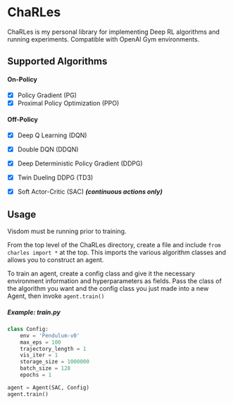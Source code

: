 # ChaRLes

ChaRLes is my personal library for implementing Deep RL algorithms and running experiments. Compatible with OpenAI Gym environments.

## Supported Algorithms

#### On-Policy
- [x] Policy Gradient (PG)
- [x] Proximal Policy Optimization (PPO)

#### Off-Policy
- [x] Deep Q Learning (DQN)
- [x] Double DQN (DDQN)
- [x] Deep Deterministic Policy Gradient (DDPG)
- [x] Twin Dueling DDPG (TD3)
- [x] Soft Actor-Critic (SAC) ***(continuous actions only)***




## Usage
Visdom must be running prior to training.

From the top level of the ChaRLes directory, create a file and include `from charles import *` at the top. This imports the various algorithm classes and allows you to construct an agent.

To train an agent, create a config class and give it the necessary environment information and hyperparameters as fields. Pass the class of the algorithm you want and the config class you just made into a new Agent, then invoke `agent.train()`

##### Example: train.py
```python
class Config:
    env = 'Pendulum-v0'
    max_eps = 100
    trajectory_length = 1
    vis_iter = 1
    storage_size = 1000000
    batch_size = 128
    epochs = 1

agent = Agent(SAC, Config)
agent.train()
```
